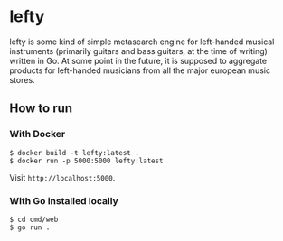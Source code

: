 # lefty

lefty is some kind of simple metasearch engine for left-handed musical instruments (primarily guitars and
bass guitars, at the time of writing) written in Go. At some point in the future, it is
supposed to aggregate products for left-handed musicians from all the major european music stores.

## How to run

### With Docker

```shell
$ docker build -t lefty:latest .
$ docker run -p 5000:5000 lefty:latest
```

Visit `http://localhost:5000`.


### With Go installed locally

```shell
$ cd cmd/web 
$ go run .
```